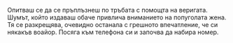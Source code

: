 Опитваш се да се пръплъзнеш по тръбата с помощта на веригата. 
Шумът, който издаваш обаче привлича вниманието на попуголата жена. 
Тя се разкрещява, очевидно останала с грешното впечатление, че си някакъв воайор.
Посяга към телефона си и започва да набира номер.